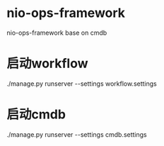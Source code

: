 # nio-ops-framework
nio-ops-framework base on cmdb

# 启动workflow
./manage.py runserver --settings workflow.settings

# 启动cmdb
./manage.py runserver --settings cmdb.settings